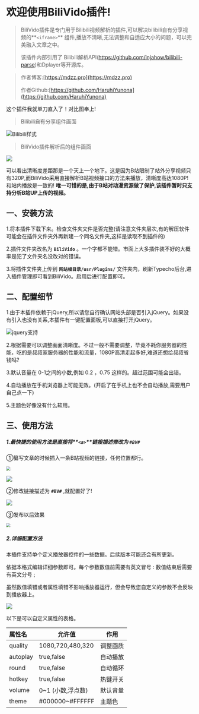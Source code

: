 # 欢迎使用BiliVido插件!

> BiliVido插件是专门用于Bilibili视频解析的插件,可以解决bilibili自有分享视频的**`<iframe>`** 组件,播放不清晰,无法调整和自适应大小的问题，可以完美融入文章之中。
>
> 该插件内部引用了 Bilibili解析API(https://github.com/injahow/bilibili-parse)和Dplayer等开源库。

> 作者博客:[https://mdzz.pro](https://mdzz.pro)
>
> 作者Github:[https://github.com/HaruhiYunona](https://github.com/HaruhiYunona)

这个插件我就单刀直入了！对比图奉上!

> Bilibili自有分享组件画面

<img src="https://tva2.sinaimg.cn/large/0088jPZqly1gyisqh5vaoj30rs0nralv.jpg" alt="Bilibili样式"  />



> BiliVido插件解析后的组件画面

![](https://tva2.sinaimg.cn/large/0088jPZqly1gyisnxp0i6j30sp0ny7if.jpg)

可以看出清晰度差距那是一个天上一个地下。这是因为B站限制了站外分享视频只有320P,而BiliVido采用直接解析B站视频接口的方法来播放，清晰度高达1080P!和站内播放是一致的! **唯一可惜的是,由于B站对动漫资源做了保护,该插件暂时只支持分析B站UP上传的视频。**



## 一、安装方法

1.将本插件下载下来。检查文件夹文件是否完整(请注意文件夹层次,有的解压软件可能会在插件文件夹外再新建一个同名文件夹,这样是读取不到插件的)

2.插件文件夹改名为  **`BiliVido`**  。一个字都不能错。市面上大多插件装不好的大概率是犯了文件夹名没改对的错误。

3.将插件文件夹上传到 **`网站根目录/usr/Plugins/`** 文件夹内，刷新Typecho后台,进入插件管理即可看到BiliVido。启用后进行配置即可。



## 二、配置细节

1.由于本插件依赖于jQuery,所以请您自行确认网站头部是否引入jQuery。如果没有引入也没有关系,本插件有一键配置面板,可以直接打开jQuery。

![jquery支持](https://tva2.sinaimg.cn/large/0088jPZqly1gyeagtfhlgj30rk03sabw.jpg)

2.根据需要可以调整画面清晰度。不过一般不需要调整，毕竟不耗你服务器的性能，吃的是叔叔家服务器的性能和流量，1080P高清走起多好,难道还想给叔叔省钱吗?

3.默认音量在  0-1之间的小数,例如  0.2 ，0.75 这样的。超过范围可能会出错。

4.自动播放在手机浏览器上可能无效。(开启了在手机上也不会自动播放,需要用户自己点一下)

5.主题色好像没有什么软用。



## 三、使用方法

##### 1.最快捷的使用方法是直接将**`<a>`**链接描述修改为  **`#BV#`**

①纂写文章的时候插入一条B站视频的链接，任何位置都行。

<img src="https://tva2.sinaimg.cn/large/0088jPZqly1gyitqpn7fuj30uv0mbgp0.jpg" style="zoom:67%;" />

![](https://tva2.sinaimg.cn/large/0088jPZqly1gyitr1dds4j30ub05vwfp.jpg)





②修改链接描述为  **`#BV#`**  ,就配置好了!

![](https://tva2.sinaimg.cn/large/0088jPZqly1gyitrdsf7nj30u805375a.jpg)





③发布以后效果

<img src="https://tva2.sinaimg.cn/large/0088jPZqly1gyitt0i62jj30sp0kigv3.jpg" style="zoom:67%;" />



##### 2.详细配置方法

本插件支持单个定义播放器控件的一些数据。后续版本可能还会有所更新。

依据本格式编辑详细参数即可。每个参数数值前需要有英文冒号 :       数值结束后需要有英文分号 ;

虽然数值填错或者属性填错不影响播放器运行，但会导致您自定义的参数不会反映到播放器上。

![](https://tva2.sinaimg.cn/large/0088jPZqly1gyitsl7f6nj30uj05q0u7.jpg)



以下是可以自定义属性的表格。

| 属性名   | 允许值            | 作用     |
| :------- | ----------------- | -------- |
| quality  | 1080,720,480,320  | 调整画质 |
| autoplay | true,false        | 自动播放 |
| round    | true,false        | 自动循环 |
| hotkey   | true,false        | 热键开关 |
| volume   | 0~1 (小数,浮点数) | 默认音量 |
| theme    | #000000~#FFFFFF   | 主题色   |

